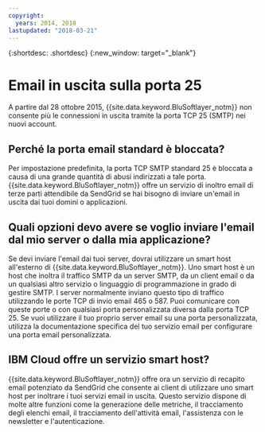 ```yaml
---
copyright:
  years: 2014, 2018
lastupdated: "2018-03-21"
---
```


{:shortdesc: .shortdesc}
{:new_window: target="_blank"}

# Email in uscita sulla porta 25

A partire dal 28 ottobre 2015, {{site.data.keyword.BluSoftlayer_notm}} non consente più le connessioni in uscita tramite la porta TCP 25 (SMTP) nei nuovi account.

## Perché la porta email standard è bloccata?

Per impostazione predefinita, la porta TCP SMTP standard 25 è bloccata a causa di una grande quantità di abusi indirizzati a tale porta. {{site.data.keyword.BluSoftlayer_notm}} offre un servizio di inoltro email di terze parti attendibile da SendGrid se hai bisogno di inviare un'email in uscita dai tuoi domini o applicazioni.  

## Quali opzioni devo avere se voglio inviare l'email dal mio server o dalla mia applicazione?

Se devi inviare l'email dai tuoi server, dovrai utilizzare un smart host all'esterno di {{site.data.keyword.BluSoftlayer_notm}}. Uno smart host è un host che inoltra il traffico SMTP da un server SMTP, da un client email o da un qualsiasi altro servizio o linguaggio di programmazione in grado di gestire SMTP. I server normalmente inviano questo tipo di traffico utilizzando le porte TCP di invio email 465 o 587.  Puoi comunicare con queste porte o con qualsiasi porta personalizzata diversa dalla porta TCP 25. Se vuoi utilizzare il tuo proprio server email su una porta personalizzata, utilizza la documentazione specifica del tuo servizio email per configurare una porta email personalizzata.

## IBM Cloud offre un servizio smart host?

{{site.data.keyword.BluSoftlayer_notm}} offre ora un servizio di recapito email potenziato da SendGrid che consente ai client di utilizzare uno smart host per inoltrare i tuoi servizi email in uscita. Questo servizio dispone di molte altre funzioni come la generazione delle metriche, il tracciamento degli elenchi email, il tracciamento dell'attività email, l'assistenza con le newsletter e l'autenticazione.
